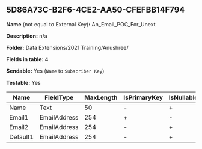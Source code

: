 ## 5D86A73C-B2F6-4CE2-AA50-CFEFBB14F794

**Name** (not equal to External Key)**:** An_Email_POC_For_Unext

**Description:** n/a

**Folder:** Data Extensions/2021 Training/Anushree/

**Fields in table:** 4

**Sendable:** Yes (`Name` to `Subscriber Key`)

**Testable:** Yes

| Name | FieldType | MaxLength | IsPrimaryKey | IsNullable | DefaultValue |
| --- | --- | --- | --- | --- | --- |
| Name | Text | 50 | - | + |  |
| Email1 | EmailAddress | 254 | + | - |  |
| Email2 | EmailAddress | 254 | - | + |  |
| Default1 | EmailAddress | 254 | - | + |  |
